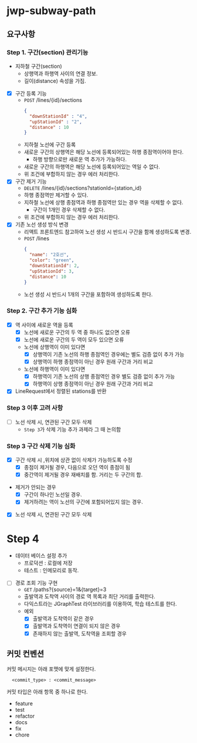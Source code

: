 # jwp-subway-path

## 요구사항

### Step 1. 구간(section) 관리기능

- 지하철 구간(section)
    - 상행역과 하행역 사이의 연결 정보.
    - 길이(distance) 속성을 가짐.
- [x] 구간 등록 기능
    - `POST` /lines/{id}/sections
      ```json
      {
        "downStationId" : "4",
        "upStationId" : "2",
        "distance" : 10
      }
      ```
    - 지하철 노선에 구간 등록
    - 새로운 구간의 상행역은 해당 노선에 등록되어있는 하행 종점역이어야 한다.
        - 하행 방향으로만 새로운 역 추가가 가능하다.
    - 새로운 구간의 하행역은 해당 노선에 등록되어있는 역일 수 없다.
    - 위 조건에 부합하지 않는 경우 에러 처리한다.
- [x] 구간 제거 기능
    - `DELETE` /lines/{id}/sections?stationId={station_id}
    - 하행 종점역만 제거할 수 있다.
    - 지하철 노선에 상행 종점역과 하행 종점역만 있는 경우 역을 삭제할 수 없다.
        - 구간이 1개인 경우 삭제할 수 없다.
    - 위 조건에 부합하지 않는 경우 에러 처리한다.
- [x] 기존 노선 생성 방식 변경
    - 리액트 프론트엔드 참고하여 노선 생성 시 반드시 구간을 함께 생성하도록 변경.
    - `POST` /lines
      ```json
      {
        "name": "2호선",
        "color": "green",
        "downStationId": 2,
        "upStationId": 3,
        "distance": 10
      }
      ```
    - 노선 생성 시 반드시 1개의 구간을 포함하여 생성하도록 한다.

### Step 2. 구간 추가 기능 심화

- [x] 역 사이에 새로운 역을 등록
    - [x] 노선에 새로운 구간의 두 역 중 하나도 없으면 오류
    - [x] 노선에 새로운 구간의 두 역이 모두 있으면 오류
    - 노선에 상행역이 이미 있다면
        - [x] 상행역이 기존 노선의 하행 종점역인 경우에는 별도 검증 없이 추가 가능
        - [x] 상행역이 하행 종점역이 아닌 경우 원래 구간과 거리 비교
    - 노선에 하행역이 이미 있다면
        - [x] 하행역이 기존 노선의 상행 종점역인 경우 별도 검증 없이 추가 가능
        - [x] 하행역이 상행 종점역이 아닌 경우 원래 구간과 거리 비교
- [x] LineRequest에서 정렬된 stations를 반환

### Step 3 이후 고려 사항

- [ ] 노선 삭제 시, 연관된 구간 모두 삭제
    - `Step 3`가 삭제 기능 추가 과제라 그 때 논의함

### Step 3 구간 삭제 기능 심화
- [x] 구간 삭제 시 ,위치에 상관 없이 삭제가 가능하도록 수정
  - [x] 종점이 제거될 경우, 다음으로 오던 역이 종점이 됨 
  - [x] 중간역이 제거될 경우 재배치를 함. 거리는 두 구간의 합.
- 제거가 안되는 경우
  - [x] 구간이 하나인 노선일 경우.
  - [x] 제거하려는 역이 노선의 구간에 포함되어있지 않는 경우.
- [x] 노선 삭제 시, 연관된 구간 모두 삭제


# Step 4
- 데이터 베이스 설정 추가
    - 프로덕션 : 로컬에 저장
    - 테스트 : 인메모리로 동작. 
- [ ] 경로 조회 기능 구현
  - `GET` /paths?{source}=1&{target}=3
  - 출발역과 도착역 사이의 경로 역 목록과 최단 거리를 출력한다. 
  - 다익스트라는 JGraphTest 라이브러리를 이용하여, 학습 테스트를 한다.
  - 예외 
    - [X] 출발역과 도착역이 같은 경우
    - [x] 출발역과 도착역이 연결이 되지 않은 경우
    - [x] 존재하지 않는 출발역, 도착역을 조회할 경우
## 커밋 컨벤션

커밋 메시지는 아래 포맷에 맞게 설정한다.

```shell
  <commit_type> : <commit_message>
```

커밋 타입은 아래 항목 중 하나로 한다.

- feature
- test
- refactor
- docs
- fix
- chore


